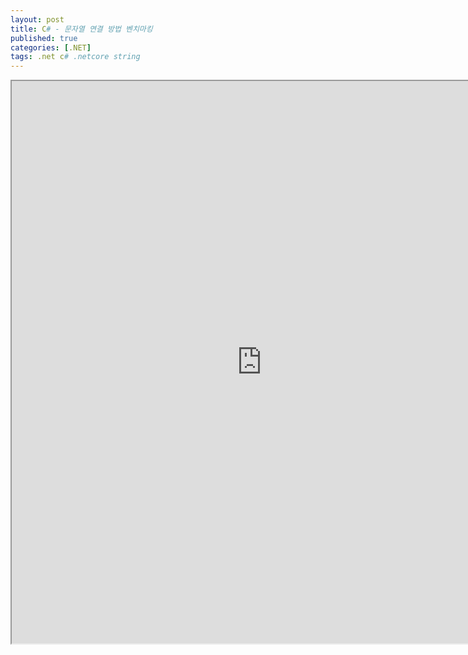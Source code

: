 ```yaml
---
layout: post
title: C# - 문자열 연결 방법 벤치마킹
published: true
categories: [.NET]
tags: .net c# .netcore string
---  
```

<iframe width="800" height="900" src="https://docs.google.com/document/d/e/2PACX-1vQbO4aMMvtWzyp0xeLbPSL2rYrE52IBy_hoSj32i_rhPoxP96Yt2kkMqAh5IVy94o2DUzfz2vtoUeRS/pub?embedded=true"></iframe>      
   